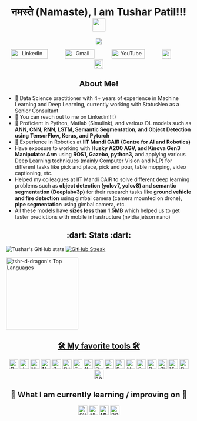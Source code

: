 <h1 align="center">
   नमस्ते (Namaste), I am Tushar Patil!!!
  <img src="https://media.giphy.com/media/WqR7WfQVrpXNcmrm81/giphy.gif" width="35">
</h1>

<!-- Typing SVG by DenverCoder1 - https://github.com/DenverCoder1/readme-typing-svg -->
<p align="center">
<a href="https://github.com/DenverCoder1/readme-typing-svg"><img src="https://readme-typing-svg.herokuapp.com/?lines=Always+up+for+new+challenges;Self+taught+Data+Scientist;4+%2B%20years+of+work+experience&font=Fira%20Code&center=true&width=440&height=45&vCenter=true&size=22"></a>
</p>

<!-- Social icons section -->
<p align="center">
  <a href="https://www.linkedin.com/in/tushar-patil-7a6008a4/"><img width="100px" height=25 alt="LinkedIn" title="LinkedIn" src="https://img.shields.io/badge/LinkedIn-0A66C2.svg?style=for-the-badge&logo=LinkedIn&logoColor=white"></a>
  &#8287;&#8287;&#8287;&#8287;&#8287;&#8287;&#8287;&#8287;&#8287;&#8287;
  <a href="mailto:tusharpatil487@gmail.com"><img width="80px" height=24.8 alt="Gmail" title="Gmail" src="https://img.shields.io/badge/Gmail-EA4335.svg?style=for-the-badge&logo=Gmail&logoColor=white"></a>
  &#8287;&#8287;&#8287;&#8287;&#8287;&#8287;&#8287;&#8287;&#8287;&#8287;
  <a href="https://www.youtube.com/channel/UC98XtEaTDg-PBRb8j1eCukw"><img width="90px" height=24.8 alt="YouTube" title="YouTube" src="https://img.shields.io/badge/YouTube-FF0000.svg?style=for-the-badge&logo=YouTube&logoColor=white"></a>
  &#8287;&#8287;&#8287;&#8287;&#8287;&#8287;&#8287;&#8287;&#8287;&#8287;
  <a href="https://github.com/tshr-d-dragon?tab=repositories&sort=stargazers">
    <img alt="total stars" title="Total stars on GitHub" src="https://custom-icon-badges.herokuapp.com/badge/dynamic/json?logo=star&color=55960c&labelColor=488207&label=Stars&style=for-the-badge&query=%24.stars&url=https://api.github-star-counter.workers.dev/user/tshr-d-dragon" height=23.8/></a>
  &#8287;&#8287;&#8287;&#8287;&#8287;&#8287;&#8287;&#8287;&#8287;&#8287;
  <a href="https://github.com/tshr-d-dragon?tab=followers">
    <img alt="followers" title="Follow me on Github" src="https://custom-icon-badges.herokuapp.com/github/followers/tshr-d-dragon?color=236ad3&labelColor=1155ba&style=for-the-badge&logo=person-add&label=Followers&logoColor=white"  height=23.8 /></a>
</p>

<h2 align="center"> About Me! </h2>

- 🔭 Data Science practitioner with 4+ years of experience in Machine Learning and Deep Learning, currently working with StatusNeo as a Senior Consultant
- 💬 You can reach out to me on Linkedin!!!:)
-  🚀 Proficient in Python, Matlab (Simulink), and various DL models such as **ANN, CNN, RNN, LSTM, Semantic Segmentation, and Object Detection using TensorFlow, Keras, and Pytorch**
-  🚀 Experience in Robotics at **IIT Mandi CAIR (Centre for AI and Robotics)**
- Have exposure to working with **Husky A200 AGV, and Kinova Gen3 Manipulator Arm** using **ROS1, Gazebo, python3,** and applying various Deep Learning techniques (mainly Computer Vision and NLP) for different tasks like pick and place, pick and pour, table mopping, video captioning, etc.
- Helped my colleagues at IIT Mandi CAIR to solve different deep learning problems such as **object detection (yolov7, yolov8) and semantic segmentation (Deeplabv3p)** for their research tasks like **ground vehicle and fire detection** using gimbal camera (camera mounted on drone), **pipe segmentation** using gimbal camera, etc.
- All these models have **sizes less than 1.5MB** which helped us to get faster predictions with mobile infrastructure (nvidia jetson nano)


<h2 align="center"> :dart: Stats :dart:</h2>
<p align="center">
        
   ![Tushar's GitHub stats](https://github-readme-stats.vercel.app/api?username=tshr-d-dragon&show_icons=true&theme=radical)
   [![GitHub Streak](https://streak-stats.demolab.com/?user=tshr-d-dragon&theme=radical)](https://git.io/streak-stats)
   
   <!-- https://github.com/ashutosh00710/github-readme-activity-graph -->
   <!-- <a href="https://github.com/ashutosh00710/github-readme-activity-graph"><img alt="tshr-d-dragon's Activity Graph" src="https://activity-graph.herokuapp.com/graph?     
   username=tshr-d-dragon&bg_color=1F222E&color=F8D866&line=F85D7F&point=FFFFFF&hide_border=true" /></a> -->
</p>


<a href="https://github.com/anuraghazra/github-readme-stats">
     <img alt="tshr-d-dragon's Top Languages" src="https://github-readme-stats.vercel.app/api/top-langs/?username=tshr-d-dragon&langs_count=5&layout=compact&theme=react&hide_border=true&bg_color=1F222E&title_color=F85D7F&icon_color=F8D866&" height="196px"/>

<h2 align="center"> 🛠️ My favorite tools 🛠️</h2>

<p align="center">
    <a href="https://github.com/search?q=user%3ADenverCoder1+language%3Apython"><img alt="Python" src="https://img.shields.io/badge/Python-3776AB.svg?style=for-the-badge&logo=Python&logoColor=white" height="25"></a>
    <a href="#"><img alt="Jupyter" src="https://img.shields.io/badge/Jupyter-F37626.svg?logo=Jupyter&logoColor=white" height="25" ></a>
    <a href="https://github.com/search?q=user%3ADenverCoder1+language%3Amarkdown"><img alt="Markdown" src="https://img.shields.io/badge/Jupyter-F37626.svg?style=for-the-badge&logo=Jupyter&logoColor=white" height="25"></a>
    <a href="#"><img alt="NumPy" src="https://img.shields.io/badge/NumPy-013243.svg?style=for-the-badge&logo=NumPy&logoColor=white" height="25"></a>
    <a href="#"><img alt="Pandas" src="https://img.shields.io/badge/pandas-150458.svg?style=for-the-badge&logo=pandas&logoColor=white" height="25"></a>
    <a href="#"><img alt="GitHub" src="https://img.shields.io/badge/GitHub-181717.svg?style=for-the-badge&logo=GitHub&logoColor=white" height="25"></a>
    <a href="#"><img alt="TensorlFlow" src="https://img.shields.io/badge/TensorFlow-FF6F00.svg?style=for-the-badge&logo=TensorFlow&logoColor=white" height="25" ></a>
    <a href="#"><img alt="Keras" src="https://img.shields.io/badge/Keras-D00000.svg?style=for-the-badge&logo=Keras&logoColor=white" height="25" ></a>
    <a href="#"><img alt="Docker" src="https://img.shields.io/badge/Docker-2496ED.svg?style=for-the-badge&logo=Docker&logoColor=white" height="25" ></a>
    <a href="#"><img alt="Pytorch" src="https://img.shields.io/badge/PyTorch-EE4C2C.svg?style=for-the-badge&logo=PyTorch&logoColor=white" height="25" ></a>
    <a href="#"><img alt="Scikit-learn" src="https://img.shields.io/badge/scikitlearn-F7931E.svg?style=for-the-badge&logo=scikit-learn&logoColor=white" height="25" ></a>
    <a href="#"><img alt="Matplotlib" src="https://img.shields.io/badge/Matplotlib-yellowgreen.svg?logo=matplotlib&logoColor=white" height="25" ></a>
    <a href="#"><img alt="Seaborn" src="https://img.shields.io/badge/Seaborn-9cf.svg?logo=seaborn&logoColor=white" height="25" ></a>
    <a href="#"><img alt="OpenCV" src="https://img.shields.io/badge/OpenCV-5C3EE8.svg?style=for-the-badge&logo=OpenCV&logoColor=white" height="25" ></a>
    <a href="#"><img alt="Stack Overflow" src="https://img.shields.io/badge/Stack%20Overflow-F58025.svg?style=for-the-badge&logo=Stack-Overflow&logoColor=white" height="25" ></a>
    <a href="#"><img alt="Visual Studio Code" src="https://img.shields.io/badge/Visual%20Studio%20Code-007ACC.svg?style=for-the-badge&logo=Visual-Studio-Code&logoColor=white" height="25"></a>
    <a href="#"><img alt="Colab" src="https://img.shields.io/badge/Google%20Colab-F9AB00.svg?style=for-the-badge&logo=Google-Colab&logoColor=white" height="25" ></a>
    <a href="#"><img alt="ROS" src="https://img.shields.io/badge/ros-%230A0FF9.svg?style=for-the-badge&logo=ros&logoColor=white" height="25" ></a>
 
</p>

<h2 align="center"> 📖 What I am currently learning / improving on 📖 </h2>

<p align="center">
    <a href="#"><img alt="CV" src="https://img.shields.io/badge/CV-red.svg?logo=cv&logoColor=white" height="25"></a>
    <a href="#"><img alt="NLP" src="https://img.shields.io/badge/NLP-%23276DC3.svg?logo=nlp&logoColor=white" height="25" ></a>
    <a href="#"><img alt="MLOps" src="https://img.shields.io/badge/MLOps-00f.svg?logo=mlops&logoColor=white" height="25"></a>
    <a href="#"><img alt="DSA" src="https://img.shields.io/badge/DSA-013243.svg?logo=DSA&logoColor=white" height="25" ></a>

</p> 
 
